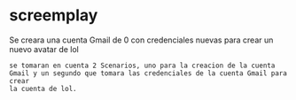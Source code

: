# screemplay

Se creara una cuenta Gmail de 0 con credenciales nuevas para crear un nuevo avatar de lol

    se tomaran en cuenta 2 Scenarios, uno para la creacion de la cuenta Gmail y un segundo que tomara las credenciales de la cuenta Gmail para crear 
    la cuenta de lol.
    
    
        
